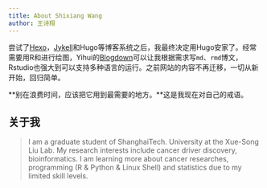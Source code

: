 ```yaml
---
title: About Shixiang Wang
author: 王诗翔
---
```


尝试了[Hexo](https://shixiangwang.github.io/)，[Jykell](http://www.flypeom.site/)和Hugo等博客系统之后，我最终决定用Hugo安家了。经常需要用R和进行绘图，Yihui的[Blogdown](https://bookdown.org/yihui/blogdown/)可以让我根据需求写`md`、`rmd`博文，Rstudio也强大到可以支持多种语言的运行。之前网站的内容不再迁移，一切从新开始，回归简单。

**别在浪费时间，应该把它用到最需要的地方。**这是我现在对自己的戒语。

## 关于我

> I am a graduate student of ShanghaiTech. University at the Xue-Song Liu Lab. My research interests include cancer driver discovery, bioinformatics.
> I am learning more about cancer researches, programming (R & Python & Linux Shell) and statistics due to my limited skill levels.